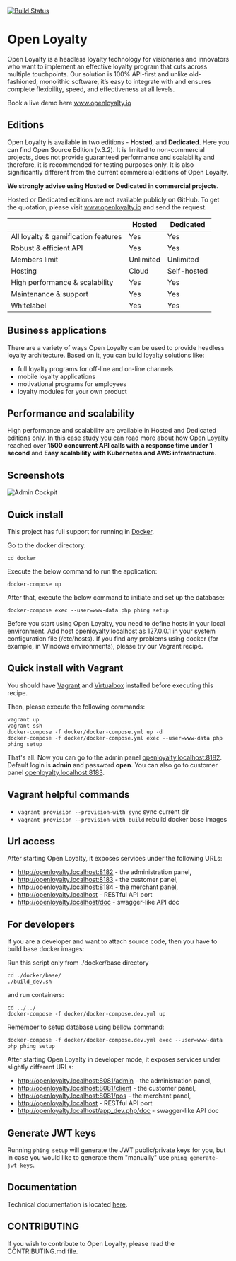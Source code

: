 [![Build Status](https://travis-ci.org/DivanteLtd/open-loyalty.svg?branch=master)](https://travis-ci.org/DivanteLtd/open-loyalty)

# Open Loyalty

Open Loyalty is a headless loyalty technology for visionaries and innovators who want to implement an effective loyalty program that cuts across multiple touchpoints. Our solution is 100% API-first and unlike old-fashioned, monolithic software, it’s easy to integrate with and ensures complete flexibility, speed, and effectiveness at all levels. 

Book a live demo here www.openloyalty.io

## Editions

Open Loyalty is available in two editions - **Hosted**, and **Dedicated**.
Here you can find Open Source Edition (v.3.2). It is limited to non-commercial projects, does not provide guaranteed performance and scalability and therefore, it is recommended for testing purposes only. It is also significantly different from the current commercial editions of Open Loyalty.  

**We strongly advise using Hosted or Dedicated in commercial projects.**

Hosted or Dedicated editions are not available publicly on GitHub.
To get the quotation, please visit www.openloyalty.io and send the request.

|                                     | Hosted    | Dedicated   |
| ----------------------------------- | --------- | ----------- |
| All loyalty & gamification features | Yes       | Yes         |
| Robust & efficient API              | Yes       | Yes         |
| Members limit                       | Unlimited | Unlimited   |
| Hosting                             | Cloud     | Self-hosted |
| High performance & scalability      | Yes       | Yes         |
| Maintenance & support               | Yes       | Yes         |
| Whitelabel                          | Yes       | Yes         |


## Business applications

There are a variety of ways Open Loyalty can be used to provide headless loyalty architecture. 
Based on it, you can build loyalty solutions like: 

* full loyalty programs for off-line and on-line channels
* mobile loyalty applications
* motivational programs for employees
* loyalty modules for your own product

## Performance and scalability
High performance and scalability are available in Hosted and Dedicated editions only.
In this [case study](https://www.openloyalty.io/building-a-massive-scale-loyalty-program-with-aws/) you can read more about how Open Loyalty reached over **1500 concurrent API calls 
with a response time under 1 second** and **Easy scalability with Kubernetes and AWS infrastructure**.

## Screenshots

![Admin Cockpit](https://user-images.githubusercontent.com/3582562/54033263-1db79500-41b4-11e9-8f2d-9b91acce50cf.png)

## Quick install

This project has full support for running in [Docker](https://www.docker.com/>).

Go to the docker directory:

```
cd docker
```

Execute the below command to run the application: 

```
docker-compose up
```

After that, execute the below command to initiate and set up the database:
```
docker-compose exec --user=www-data php phing setup
```

Before you start using Open Loyalty, you need to define hosts in your local environment. Add host openloyalty.localhost as 127.0.0.1 in your system configuration file (/etc/hosts).
If you find any problems using docker (for example, in Windows environments), please try our Vagrant recipe.

## Quick install with Vagrant

You should have [Vagrant](https://www.vagrantup.com/downloads.html) and [Virtualbox](https://www.virtualbox.org/wiki/Downloads) installed before executing this recipe.

Then, please execute the following commands:

```
vagrant up
vagrant ssh
docker-compose -f docker/docker-compose.yml up -d
docker-compose -f docker/docker-compose.yml exec --user=www-data php phing setup
```

That's all. Now you can go to the admin panel [openloyalty.localhost:8182](http://openloyalty.localhost:8182).
Default login is **admin** and password **open**. You can also go to customer panel [openloyalty.localhost:8183](http://openloyalty.localhost:8183).

## Vagrant helpful commands

- `vagrant provision --provision-with sync` sync current dir
- `vagrant provision --provision-with build` rebuild docker base images

## Url access

After starting Open Loyalty, it exposes services under the following URLs:

 * http://openloyalty.localhost:8182 - the administration panel,
 * http://openloyalty.localhost:8183 - the customer panel,
 * http://openloyalty.localhost:8184 - the merchant panel,
 * http://openloyalty.localhost - RESTful API port
 * http://openloyalty.localhost/doc - swagger-like API doc
 

## For developers

If you are a developer and want to attach source code, then you have to build base docker images:

Run this script only from ./docker/base directory
```
cd ./docker/base/
./build_dev.sh
```

and run containers:

```
cd ../../
docker-compose -f docker/docker-compose.dev.yml up
```

Remember to setup database using bellow command:

```
docker-compose -f docker/docker-compose.dev.yml exec --user=www-data php phing setup
```

After starting Open Loyalty in developer mode, it exposes services under slightly different URLs:

 * http://openloyalty.localhost:8081/admin - the administration panel,
 * http://openloyalty.localhost:8081/client - the customer panel,
 * http://openloyalty.localhost:8081/pos - the merchant panel,
 * http://openloyalty.localhost - RESTful API port
 * http://openloyalty.localhost/app_dev.php/doc - swagger-like API doc

## Generate JWT keys

Running `phing setup` will generate the JWT public/private keys for you, but in case you would like to generate them "manually" use `phing generate-jwt-keys`.

## Documentation

Technical documentation is located [here](backend/doc/index.rst). 

## CONTRIBUTING
If you wish to contribute to Open Loyalty, please read the CONTRIBUTING.md file.
